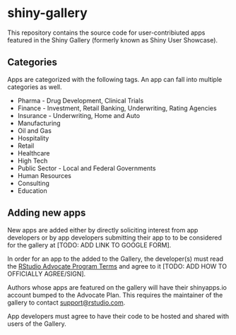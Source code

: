 # shiny-gallery

This repository contains the source code for user-contribiuted apps featured in the Shiny Gallery (formerly known as Shiny User Showcase).

## Categories

Apps are categorized with the following tags. An app can fall into multiple categories as well.

- Pharma - Drug Development, Clinical Trials
- Finance - Investment, Retail Banking, Underwriting, Rating Agencies
- Insurance - Underwriting, Home and Auto 
- Manufacturing
- Oil and Gas
- Hospitality 
- Retail
- Healthcare
- High Tech 
- Public Sector - Local and Federal Governments
- Human Resources
- Consulting
- Education

## Adding new apps

New apps are added either by directly soliciting interest from app developers or by app developers submitting their app to to be considered for the gallery at [TODO: ADD LINK TO GOOGLE FORM].

In order for an app to the added to the Gallery, the developer(s) must read the [RStudio Advocate Program Terms](https://rstudio.com/about/advocate/) and agree to it [TODO: ADD HOW TO OFFICIALLY AGREE/SIGN].

Authors whose apps are featured on the gallery will have their shinyapps.io account bumped to the Advocate Plan. This requires the maintainer of the gallery to contact [support@rstudio.com](mailto:support@rstudio.com).

App developers must agree to have their code to be hosted and shared with users of the Gallery.
